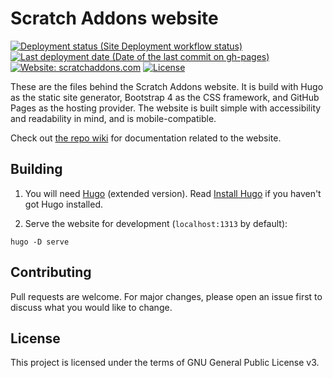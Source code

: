 # Scratch Addons website

[![Deployment status (Site Deployment workflow status)](https://img.shields.io/github/actions/workflow/status/ScratchAddons/website-v2/deploy-test.yml?label=deploy&style=flat-square)](https://github.com/ScratchAddons/website-v2/actions/workflows/deploy-test.yml) [![Last deployment date (Date of the last commit on gh-pages)](https://img.shields.io/badge/dynamic/json?label=last%20deploy&query=%24.commit.author.date&url=https%3A%2F%2Fapi.github.com%2Frepos%2FScratchAddons%2Fwebsite-v2%2Fcommits%2Fgh-pages&style=flat-square)](https://github.com/ScratchAddons/website-v2/tree/gh-pages) [![Website: scratchaddons.com](https://img.shields.io/badge/website-scratchaddons.com-ff7b26.svg?style=flat-square)](https://scratchaddons.com) [![License](https://img.shields.io/github/license/ScratchAddons/website-v2?style=flat-square)](https://github.com/ScratchAddons/website-v2/blob/master/LICENSE)

These are the files behind the Scratch Addons website. It is build with Hugo as the static site generator, Bootstrap 4 as the CSS framework, and GitHub Pages as the hosting provider. The website is built simple with accessibility and readability in mind, and is mobile-compatible.

Check out [the repo wiki](https://github.com/ScratchAddons/website-v2/wiki) for documentation related to the website.

## Building

1. You will need [Hugo](https://gohugo.io) (extended version). Read [Install Hugo](https://gohugo.io/getting-started/installing/) if you haven't got Hugo installed.

2. Serve the website for development (`localhost:1313` by default):

```batch
hugo -D serve
```

## Contributing

Pull requests are welcome. For major changes, please open an issue first to discuss what you would like to change.

## License

This project is licensed under the terms of GNU General Public License v3.
